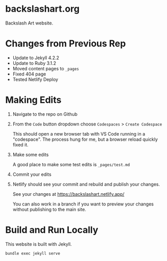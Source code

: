 # backslashart.org

Backslash Art website.

# Changes from Previous Rep

- Update to Jekyll 4.2.2
- Update to Ruby 3.1.2
- Moved content pages to `_pages`
- Fixed 404 page
- Tested Netlify Deploy

# Making Edits

1. Navigate to the repo on Github
2. From the `Code` button dropdown choose `Codespaces` > `Create Codespace`

   This should open a new browser tab with VS Code running in a "codespace". The process hung for me, but a browser reload quickly fixed it.

3. Make some edits

   A good place to make some test edits is `_pages/test.md`

4. Commit your edits

5. Netlify should see your commit and rebuild and publish your changes.

   See your changes at https://backslashart.netlify.app/
   
   You can also work in a branch if you want to preview your changes without publishing to the main site.



# Build and Run Locally

This website is built with Jekyll.

```bash
bundle exec jekyll serve
```

